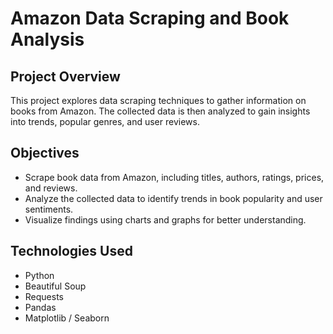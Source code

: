 # Amazon Data Scraping and Book Analysis

## Project Overview
This project explores data scraping techniques to gather information on books from Amazon. The collected data is then analyzed to gain insights into trends, popular genres, and user reviews.

## Objectives
- Scrape book data from Amazon, including titles, authors, ratings, prices, and reviews.
- Analyze the collected data to identify trends in book popularity and user sentiments.
- Visualize findings using charts and graphs for better understanding.

## Technologies Used
- Python
- Beautiful Soup
- Requests
- Pandas
- Matplotlib / Seaborn
